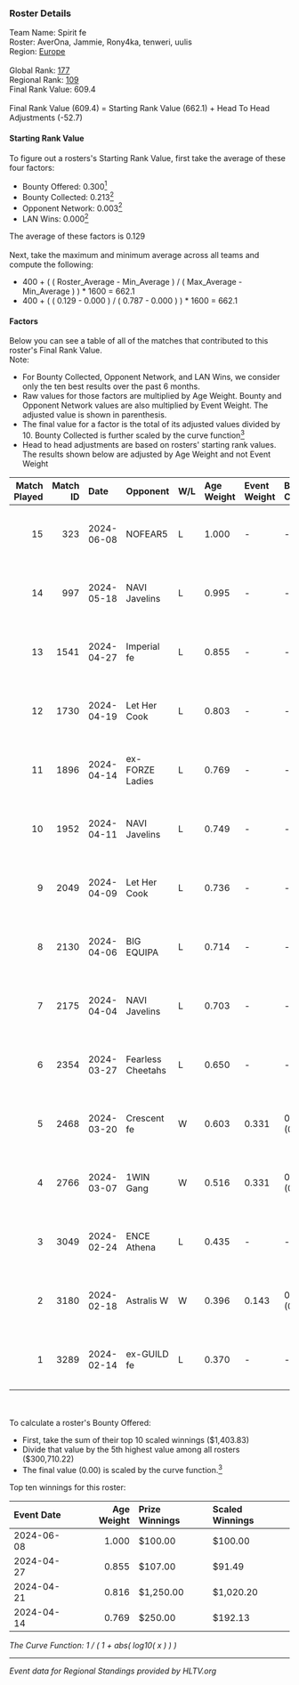 ### Roster Details<br />
Team Name: Spirit fe<br />
Roster: AverOna, Jammie, Rony4ka, tenweri, uulis<br />
Region: [Europe]( ../standings_europe.md)<br />
<br />
Global Rank: [177](../standings_global.md)<br />
Regional Rank: [109]( ../standings_europe.md)<br />
Final Rank Value:  609.4<br />
<br />
Final Rank Value (609.4) = Starting Rank Value (662.1) + Head To Head Adjustments (-52.7)<br />

#### Starting Rank Value<br />
To figure out a rosters's Starting Rank Value, first take the average of these four factors:<br />
- Bounty Offered: 0.300[<sup>1</sup>](#table2)
- Bounty Collected: 0.213[<sup>2</sup>](#table1)
- Opponent Network: 0.003[<sup>2</sup>](#table1)
- LAN Wins: 0.000[<sup>2</sup>](#table1)

The average of these factors is 0.129<br />
<br />
Next, take the maximum and minimum average across all teams and compute the following:<br />
- 400 + ( ( Roster_Average - Min_Average ) / ( Max_Average - Min_Average ) ) * 1600 = 662.1
- 400 + ( ( 0.129 - 0.000 ) / ( 0.787 - 0.000 ) ) * 1600 = 662.1


#### Factors<br />
Below you can see a table of all of the matches that contributed to this roster's Final Rank Value.<br />
Note:<br />

- For Bounty Collected, Opponent Network, and LAN Wins, we consider only the ten best results over the past 6 months.
- Raw values for those factors are multiplied by Age Weight. Bounty and Opponent Network values are also multiplied by Event Weight. The adjusted value is shown in parenthesis.
- The final value for a factor is the total of its adjusted values divided by 10. Bounty Collected is further scaled by the curve function[<sup>3</sup>](#curveFunction)
- Head to head adjustments are based on rosters' starting rank values. The results shown below are adjusted by Age Weight and not Event Weight
<span id="table1"></span><br />


| Match Played | Match ID | Date       | Opponent          | W/L | Age Weight | Event Weight | Bounty Collected | Opponent Network | LAN Wins  | H2H Adj. | Roster                                   |
| -: | -: | :- | :- | :- | :- | :- | :- | :- | :- | -: | :- |
|           15 |      323 | 2024-06-08 | NOFEAR5           | L   | 1.000      | -            | -                | -                | -         |   -13.14 | AverOna, Jammie, Rony4ka, tenweri, uulis |
|           14 |      997 | 2024-05-18 | NAVI Javelins     | L   | 0.995      | -            | -                | -                | -         |    -5.24 | AverOna, Jammie, Rony4ka, tenweri, uulis |
|           13 |     1541 | 2024-04-27 | Imperial fe       | L   | 0.855      | -            | -                | -                | -         |    -1.79 | AverOna, Jammie, Rony4ka, tenweri, uulis |
|           12 |     1730 | 2024-04-19 | Let Her Cook      | L   | 0.803      | -            | -                | -                | -         |    -4.03 | AverOna, Jammie, Rony4ka, tenweri, uulis |
|           11 |     1896 | 2024-04-14 | ex-FORZE Ladies   | L   | 0.769      | -            | -                | -                | -         |   -11.45 | AverOna, Jammie, Rony4ka, tenweri, uulis |
|           10 |     1952 | 2024-04-11 | NAVI Javelins     | L   | 0.749      | -            | -                | -                | -         |    -5.20 | AverOna, Jammie, Rony4ka, tenweri, uulis |
|            9 |     2049 | 2024-04-09 | Let Her Cook      | L   | 0.736      | -            | -                | -                | -         |    -3.48 | AverOna, Jammie, Rony4ka, tenweri, uulis |
|            8 |     2130 | 2024-04-06 | BIG EQUIPA        | L   | 0.714      | -            | -                | -                | -         |    -6.56 | AverOna, Jammie, Rony4ka, tenweri, uulis |
|            7 |     2175 | 2024-04-04 | NAVI Javelins     | L   | 0.703      | -            | -                | -                | -         |    -5.00 | AverOna, Jammie, Rony4ka, tenweri, uulis |
|            6 |     2354 | 2024-03-27 | Fearless Cheetahs | L   | 0.650      | -            | -                | -                | -         |    -8.56 | AverOna, Jammie, Rony4ka, tenweri, uulis |
|            5 |     2468 | 2024-03-20 | Crescent fe       | W   | 0.603      | 0.331        | 0.007 (0.001)    | 0.109 (0.022)    | 0 (0.000) |     9.78 | AverOna, Jammie, Rony4ka, tenweri, uulis |
|            4 |     2766 | 2024-03-07 | 1WIN Gang         | W   | 0.516      | 0.331        | 0.003 (0.000)    | 0.026 (0.005)    | 0 (0.000) |     8.50 | AverOna, Jammie, Rony4ka, tenweri, uulis |
|            3 |     3049 | 2024-02-24 | ENCE Athena       | L   | 0.435      | -            | -                | -                | -         |    -6.81 | AverOna, Jammie, Rony4ka, tenweri, uulis |
|            2 |     3180 | 2024-02-18 | Astralis W        | W   | 0.396      | 0.143        | 0.002 (0.000)    | 0.041 (0.002)    | 0 (0.000) |     5.76 | AverOna, Jammie, Rony4ka, tenweri, uulis |
|            1 |     3289 | 2024-02-14 | ex-GUILD fe       | L   | 0.370      | -            | -                | -                | -         |    -5.48 | AverOna, Jammie, Rony4ka, tenweri, uulis |

<br />
<span id="table2"></span><br />
To calculate a roster's Bounty Offered:<br />

- First, take the sum of their top 10 scaled winnings ($1,403.83)
- Divide that value by the 5th highest value among all rosters ($300,710.22)
- The final value (0.00) is scaled by the curve function.[<sup>3</sup>](#curveFunction)

Top ten winnings for this roster:<br />

| Event Date | Age Weight | Prize Winnings | Scaled Winnings |
| :- | -: | :- | :- |
| 2024-06-08 |      1.000 | $100.00        | $100.00         |
| 2024-04-27 |      0.855 | $107.00        | $91.49          |
| 2024-04-21 |      0.816 | $1,250.00      | $1,020.20       |
| 2024-04-14 |      0.769 | $250.00        | $192.13         |


<span id="curveFunction"></span>_The Curve Function: 1 / ( 1 + abs( log10( x ) ) )_<br />

---
_Event data for Regional Standings provided by HLTV.org_<br />
